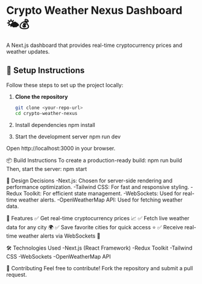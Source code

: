 # Crypto Weather Nexus Dashboard 🌤️💰

A Next.js dashboard that provides real-time cryptocurrency prices and weather updates.

## 🚀 Setup Instructions

Follow these steps to set up the project locally:

1. **Clone the repository**  
   ```bash
   git clone <your-repo-url>
   cd crypto-weather-nexus
   
2. Install dependencies
  npm install

3. Start the development server
  npm run dev


Open http://localhost:3000 in your browser.

📦 Build Instructions
To create a production-ready build:
  npm run build
Then, start the server:
  npm start
  
🎨 Design Decisions
-Next.js: Chosen for server-side rendering and performance optimization.
-Tailwind CSS: For fast and responsive styling.
-Redux Toolkit: For efficient state management.
-WebSockets: Used for real-time weather alerts.
-OpenWeatherMap API: Used for fetching weather data.

📌 Features
✅ Get real-time cryptocurrency prices 📈
✅ Fetch live weather data for any city 🌍
✅ Save favorite cities for quick access ⭐
✅ Receive real-time weather alerts via WebSockets 🔔

🛠️ Technologies Used
-Next.js (React Framework)
-Redux Toolkit
-Tailwind CSS
-WebSockets
-OpenWeatherMap API

🤝 Contributing
Feel free to contribute! Fork the repository and submit a pull request.
